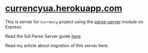 # [currencyua.herokuapp.com](http://currencyua.herokuapp.com)

This is server for `Currency` project using the [parse-server](https://github.com/ParsePlatform/parse-server) module on Express.

Read the full Parse Server guide [here](https://github.com/ParsePlatform/parse-server/wiki/Parse-Server-Guide).

Read my article about migration of this server here.




